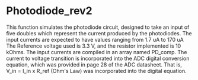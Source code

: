 # Photodiode_rev2
This function simulates the photodiode circuit, designed to take an input of five doubles which represent the current produced by the photodiodes. 
The input currents are expected to have values ranging from 1.7 uA to 170 uA 
The Reference voltage used is 3.3 V, and the resistor implemented is 10 kOhms. 
The input currents are compiled in an array named PD_comp. 
The current to voltage transition is incorporated into the ADC digital conversion equation, which was provided in page 28 of the ADC datasheet. 
That is, V_in = I_in x R_ref (Ohm's Law) was incorporated into the digital equation. 
